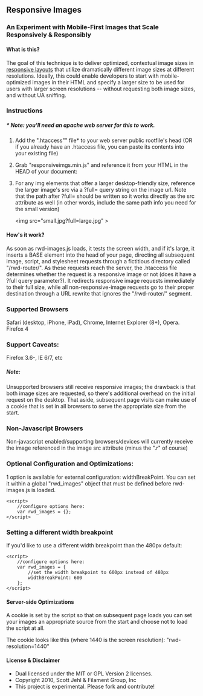 ## Responsive Images
### An Experiment with Mobile-First Images that Scale Responsively & Responsibly

#### What is this?
The goal of this technique is to deliver optimized, contextual image sizes in [responsive layouts](http://www.alistapart.com/articles/responsive-web-design/) that utilize dramatically different image sizes at different resolutions. Ideally, this could enable developers to start with mobile-optimized images in their HTML and specify a larger size to be used for users with larger screen resolutions -- without requesting both image sizes, and without UA sniffing.


### Instructions 
##### * Note: you'll need an apache web server for this to work.

1. Add the ".htaccess"" file* to your web server public rootfile's head (OR if you already have an .htaccess file, you can paste its contents into your existing file)

2. Grab "responsiveimgs.min.js" and reference it from your HTML in the HEAD of your document:

	<script src="rwd-images/rwd-images.min.js"></script>
	
3. For any img elements that offer a larger desktop-friendly size, reference the larger image's src via a ?full= query string on the image url. Note that the path after ?full= should be written so it works directly as the src attribute as well (in other words, include the same path info you need for the small version)

	&lt;img src="small.jpg?full=large.jpg" &gt;	
	

#### How's it work?
As soon as rwd-images.js loads, it tests the screen width, and if it's large, it inserts a BASE element into the head of your page, directing all subsequent image, script, and stylesheet requests through a fictitious directory called "/rwd-router/". As these requests reach the server, the .htaccess file determines whether the request is a responsive image or not (does it have a ?full query parameter?). It redirects responsive image requests immediately to their full size, while all non-responsive-image requests go to their proper destination through a URL rewrite that ignores the "/rwd-router/" segment. 

### Supported Browsers 
Safari (desktop, iPhone, iPad), Chrome, Internet Explorer (8+), Opera. Firefox 4

### Support Caveats: 
Firefox 3.6-, IE 6/7, etc
##### Note: 
Unsupported browsers still receive responsive images; the drawback is that both image sizes are requested, so there's additional overhead on the initial request on the desktop. That aside, subsequent page visits can make use of a cookie that is set in all browsers to serve the appropriate size from the start.

### Non-Javascript Browsers
Non-javascript enabled/supporting browsers/devices will currently receive the image referenced in the image src attribute (minus the ".r" of course)

### Optional Configuration and Optimizations:

1 option is available for external configuration: widthBreakPoint. You can set it within a global "rwd_images" object that must be defined before rwd-images.js is loaded.

	<script>
		//configure options here:
		var rwd_images = {};
	</script>

### Setting a different width breakpoint
If you'd like to use a different width breakpoint than the 480px default:

	<script>
		//configure options here:
		var rwd_images = {
			//set the width breakpoint to 600px instead of 480px
			widthBreakPoint: 600
		};
	</script>


#### Server-side Optimizations
A cookie is set by the script so that on subsequent page loads you can set your images an appropriate source from the start and 
choose not to load the script at all. 

The cookie looks like this (where 1440 is the screen resolution):
"rwd-resolution=1440"

#### License & Disclaimer
 - Dual licensed under the MIT or GPL Version 2 licenses. 
 - Copyright 2010, Scott Jehl & Filament Group, Inc
 - This project is experimental. Please fork and contribute!